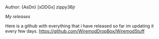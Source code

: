 Author: {AsDn} [xDDGx] zippy36jr

*My releases*

Here is a github with everything that i have released so far im updating it every few days. https://github.com/WiremodDropBox/WiremodStuff